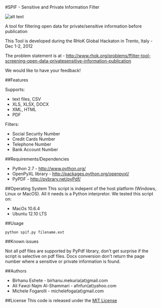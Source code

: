 #SPIF - Sensitive and Private Information Filter

![alt text](http://dl.dropbox.com/u/43653358/logo01.PNG "")

A tool for filtering open data for private/sensitive information before publication

This Tool is developed during the RHoK Global Hackaton in Trento, Italy - Dec 1-2, 2012

The problem statement is at - http://www.rhok.org/problems/ffilter-tool-screening-open-data-privatesensitive-information-publication

We would like to have your feedback! 

##Features

Supports:
- text files, CSV
- XLS, XLSX, DOCX
- XML, HTML
- PDF

Filters:
- Social Security Number
- Credit Cards Number
- Telephone Number
- Bank Account Number

##Requirements/Dependencies

- Python 2.7 - http://www.python.org/
- OpenPyXL library - http://packages.python.org/openpyxl/
- PyPDF - http://pybrary.net/pyPdf/

##Operating System
This script is indepent of the host platform (Windows, Linux or MacOS). All it needs is a Python interpretor.
We tested this script on:
- MacOs 10.6.4 
- Ubuntu 12.10 LTS 

##Usage

<code>python spif.py filename.ext</code>

##Known issues

Not all pdf files are supported by PyPdf library, don't get surprise if the script is selective on pdf files. 
Docx conversion don't return the page number where a sensitive or private information is found.

##Authors
- Birhanu Eshete - birhanu.mekuria(at)gmail.com
- Ali Fawzi Najm Al-Shammari - afnfun(at)yahoo.com 
- Michele Fogarolli - michelefoga(at)gmail.com

##License 
This code is released under the [MIT License](http://opensource.org/licenses/MIT)

